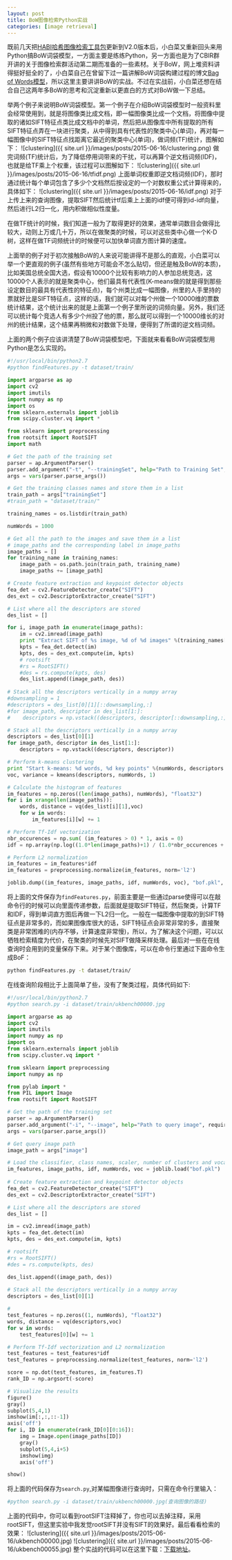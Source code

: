 ```yaml
---
layout: post
title: BoW图像检索Python实战
categories: [image retrieval]
---
```


既前几天把[HABI哈希图像检索工具包](http://yongyuan.name/habir/)更新到V2.0版本后，小白菜又重新回头来用Python搞BoW词袋模型，一方面主要是练练Python，另一方面也是为了CBIR群开讲的关于图像检索群活动第二期而准备的一些素材。关于BoW，网上堆资料讲得挺好挺全的了，小白菜自己在曾留下过一篇讲解BoW词袋构建过程的博文[Bag of Words模型](http://yongyuan.name/blog/bag-of-word-model.html)，所以这里主要讲讲BoW的实战。不过在实战前，小白菜还想在结合自己这两年多BoW的思考和沉淀重新以更直白的方式对BoW做一下总结。

举两个例子来说明BoW词袋模型。第一个例子在介绍BoW词袋模型时一般资料里会经常使用到，就是将图像类比成文档，即一幅图像类比成一个文档，将图像中提取的诸如SIFT特征点类比成文档中的单词，然后把从图像库中所有提取的所有SIFT特征点弄在一块进行聚类，从中得到具有代表性的聚类中心(单词)，再对每一幅图像中的SIFT特征点找距离它最近的聚类中心(单词)，做词频(TF)统计，图解如下：
![clustering]({{ site.url }}/images/posts/2015-06-16/clustering.png)
做完词频(TF)统计后，为了降低停用词带来的干扰，可以再算个逆文档词频(IDF)，也就是给TF乘上个权重，该过程可以图解如下：
![clustering]({{ site.url }}/images/posts/2015-06-16/tfidf.png)
上面单词权重即逆文档词频(IDF)，那时通过统计每个单词包含了多少个文档然后按设定的一个对数权重公式计算得来的，具体如下：
![clustering]({{ site.url }}/images/posts/2015-06-16/idf.png)
对于上传上来的查询图像，提取SIFT然后统计tf后乘上上面的idf便可得到id-idf向量，然后进行L2归一化，用内积做相似性度量。

在做TF统计的时候，我们知道一般为了取得更好的效果，通常单词数目会做得比较大，动则上万或几十万，所以在做聚类的时候，可以对这些类中心做一个K-D树，这样在做TF词频统计的时候便可以加快单词直方图计算的速度。

上面举的例子对于初次接触BoW的人来说可能讲得不是那么的直观，小白菜可以举一个更直观的例子(虽然有些地方可能会不怎么贴切，但还是触及BoW的本质)，比如美国总统全国大选，假设有10000个比较有影响力的人参加总统竞选，这10000个人表示的就是聚类中心，他们最具有代表性(K-means做的就是得到那些设定数目的最具有代表性的特征点)，每个州类比成一幅图像，州里的人手里持的票就好比是SIFT特征点，这样的话，我们就可以对每个州做一个10000维的票数统计结果，这个统计出来的就是上面第一个例子里所说的词频向量。另外，我们还可以统计每个竞选人有多少个州投了他的票，那么就可以得到一个10000维长的对州的统计结果，这个结果再稍微和对数做下处理，便得到了所谓的逆文档词频。

上面的两个例子应该讲清楚了BoW词袋模型吧，下面就来看看BoW词袋模型用Python是怎么实现的。

```python
#!/usr/local/bin/python2.7
#python findFeatures.py -t dataset/train/

import argparse as ap
import cv2
import imutils 
import numpy as np
import os
from sklearn.externals import joblib
from scipy.cluster.vq import *

from sklearn import preprocessing
from rootsift import RootSIFT
import math

# Get the path of the training set
parser = ap.ArgumentParser()
parser.add_argument("-t", "--trainingSet", help="Path to Training Set", required="True")
args = vars(parser.parse_args())

# Get the training classes names and store them in a list
train_path = args["trainingSet"]
#train_path = "dataset/train/"

training_names = os.listdir(train_path)

numWords = 1000

# Get all the path to the images and save them in a list
# image_paths and the corresponding label in image_paths
image_paths = []
for training_name in training_names:
    image_path = os.path.join(train_path, training_name)
    image_paths += [image_path]

# Create feature extraction and keypoint detector objects
fea_det = cv2.FeatureDetector_create("SIFT")
des_ext = cv2.DescriptorExtractor_create("SIFT")

# List where all the descriptors are stored
des_list = []

for i, image_path in enumerate(image_paths):
    im = cv2.imread(image_path)
    print "Extract SIFT of %s image, %d of %d images" %(training_names[i], i, len(image_paths))
    kpts = fea_det.detect(im)
    kpts, des = des_ext.compute(im, kpts)
    # rootsift
    #rs = RootSIFT()
    #des = rs.compute(kpts, des)
    des_list.append((image_path, des))   
    
# Stack all the descriptors vertically in a numpy array
#downsampling = 1
#descriptors = des_list[0][1][::downsampling,:]
#for image_path, descriptor in des_list[1:]:
#    descriptors = np.vstack((descriptors, descriptor[::downsampling,:]))

# Stack all the descriptors vertically in a numpy array
descriptors = des_list[0][1]
for image_path, descriptor in des_list[1:]:
    descriptors = np.vstack((descriptors, descriptor))  

# Perform k-means clustering
print "Start k-means: %d words, %d key points" %(numWords, descriptors.shape[0])
voc, variance = kmeans(descriptors, numWords, 1) 

# Calculate the histogram of features
im_features = np.zeros((len(image_paths), numWords), "float32")
for i in xrange(len(image_paths)):
    words, distance = vq(des_list[i][1],voc)
    for w in words:
        im_features[i][w] += 1

# Perform Tf-Idf vectorization
nbr_occurences = np.sum( (im_features > 0) * 1, axis = 0)
idf = np.array(np.log((1.0*len(image_paths)+1) / (1.0*nbr_occurences + 1)), 'float32')

# Perform L2 normalization
im_features = im_features*idf
im_features = preprocessing.normalize(im_features, norm='l2')

joblib.dump((im_features, image_paths, idf, numWords, voc), "bof.pkl", compress=3)  
```
将上面的文件保存为`findFeatures.py`，前面主要是一些通过parse使得可以在敲命令行的时候可以向里面传递参数，后面就是提取SIFT特征，然后聚类，计算TF和IDF，得到单词直方图后再做一下L2归一化。一般在一幅图像中提取的到SIFT特征点是非常多的，而如果图像库很大的话，SIFT特征点会非常非常的多，直接聚类是非常困难的(内存不够，计算速度非常慢)，所以，为了解决这个问题，可以以牺牲检索精度为代价，在聚类的时候先对SIFT做降采样处理。最后对一些在在线查询时会用到的变量保存下来。对于某个图像库，可以在命令行里通过下面命令生成BoF：
```sh
python findFeatures.py -t dataset/train/
```

在线查询阶段相比于上面简单了些，没有了聚类过程，具体代码如下:

```python
#!/usr/local/bin/python2.7
#python search.py -i dataset/train/ukbench00000.jpg

import argparse as ap
import cv2
import imutils 
import numpy as np
import os
from sklearn.externals import joblib
from scipy.cluster.vq import *

from sklearn import preprocessing
import numpy as np

from pylab import *
from PIL import Image
from rootsift import RootSIFT

# Get the path of the training set
parser = ap.ArgumentParser()
parser.add_argument("-i", "--image", help="Path to query image", required="True")
args = vars(parser.parse_args())

# Get query image path
image_path = args["image"]

# Load the classifier, class names, scaler, number of clusters and vocabulary 
im_features, image_paths, idf, numWords, voc = joblib.load("bof.pkl")
    
# Create feature extraction and keypoint detector objects
fea_det = cv2.FeatureDetector_create("SIFT")
des_ext = cv2.DescriptorExtractor_create("SIFT")

# List where all the descriptors are stored
des_list = []

im = cv2.imread(image_path)
kpts = fea_det.detect(im)
kpts, des = des_ext.compute(im, kpts)

# rootsift
#rs = RootSIFT()
#des = rs.compute(kpts, des)

des_list.append((image_path, des))   
    
# Stack all the descriptors vertically in a numpy array
descriptors = des_list[0][1]

# 
test_features = np.zeros((1, numWords), "float32")
words, distance = vq(descriptors,voc)
for w in words:
    test_features[0][w] += 1

# Perform Tf-Idf vectorization and L2 normalization
test_features = test_features*idf
test_features = preprocessing.normalize(test_features, norm='l2')

score = np.dot(test_features, im_features.T)
rank_ID = np.argsort(-score)

# Visualize the results
figure()
gray()
subplot(5,4,1)
imshow(im[:,:,::-1])
axis('off')
for i, ID in enumerate(rank_ID[0][0:16]):
	img = Image.open(image_paths[ID])
	gray()
	subplot(5,4,i+5)
	imshow(img)
	axis('off')

show()  
```
将上面的代码保存为`search.py`,对某幅图像进行查询时，只需在命令行里输入：

```sh
#python search.py -i dataset/train/ukbench00000.jpg(查询图像的路径)
```
上面的代码中，你可以看到rootSIFT注释掉了，你也可以去掉注释，采用rootSIFT，但这里实验中我发觉rootSIFT并没有SIFT的效果好。最后看看检索的效果：
![clustering]({{ site.url }}/images/posts/2015-06-16/ukbench00000.jpg)
![clustering]({{ site.url }}/images/posts/2015-06-16/ukbench00055.jpg)
整个实战的代码可以在这里下载：[下载地址](https://github.com/willard-yuan/image-retrieval/tree/master/BoF)。
